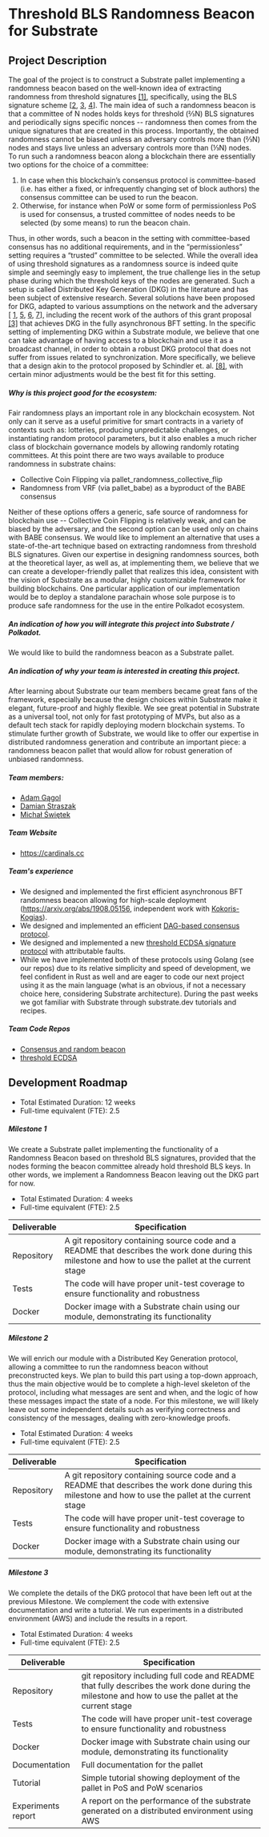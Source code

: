 # Threshold BLS Randomness Beacon for Substrate

## Project Description

The goal of the project is to construct a Substrate pallet implementing a randomness beacon based on the well-known idea of extracting randomness from threshold signatures [[1]](ftp://ftp.cse.ohio-state.edu/pub/anish/dcpo/allpdf/51.pdf), specifically, using the BLS signature scheme [[2](https://www.iacr.org/archive/pkc2003/25670031/25670031.pdf), [3](https://arxiv.org/pdf/1908.05156.pdf), [4](https://arxiv.org/pdf/1805.04548.pdf)]. The main idea of such a randomness beacon is that a committee of N nodes holds keys for threshold (⅔N) BLS signatures and periodically signs specific nonces -- randomness then comes from the unique signatures that are created in this process. Importantly, the obtained randomness cannot be biased unless an adversary controls more than (⅔N) nodes and stays live unless an adversary controls more than (⅓N) nodes. 
To run such a randomness beacon along a blockchain there are essentially two options for the choice of a committee:
1. In case when this blockchain’s consensus protocol is committee-based (i.e. has either a fixed, or infrequently changing set of block authors) the consensus committee can be used to run the beacon.
2. Otherwise, for instance when PoW or some form of permissionless PoS is used for consensus, a trusted committee of nodes needs to be selected (by some means) to run the beacon chain.

Thus, in other words, such a beacon in the setting with committee-based consensus has no additional requirements, and in the “permissionless” setting requires a “trusted” committee to be selected.
While the overall idea of using threshold signatures as a randomness source is indeed quite simple and seemingly easy to implement, the true challenge lies in the setup phase during which the threshold keys of the nodes are generated. Such a setup is called Distributed Key Generation (DKG) in the literature and has been subject of extensive research. Several solutions have been proposed for DKG, adapted to various assumptions on the network and the adversary [ [1](ftp://ftp.cse.ohio-state.edu/pub/anish/dcpo/allpdf/51.pdf), [5](https://link.springer.com/chapter/10.1007/3-540-46416-6_47), [6](https://link.springer.com/chapter/10.1007/3-540-36563-X_26), [7](https://cypherpunks.ca/~iang/pubs/DKG.pdf)], including the recent work of the authors of this grant proposal [[3]](https://arxiv.org/pdf/1908.05156.pdf) that achieves DKG in the fully asynchronous BFT setting. 
In the specific setting of implementing DKG within a Substrate module, we believe that one can take advantage of having access to a blockchain and use it as a broadcast channel, in order to obtain a robust DKG protocol that does not suffer from issues related to synchronization. More specifically, we believe that a design akin to the protocol proposed by  Schindler et. al. [[8]](https://eprint.iacr.org/2019/985), with certain minor adjustments would be the best fit for this setting.

##### Why is this project good for the ecosystem:

Fair randomness plays an important role in any blockchain ecosystem. Not only can it serve as a useful primitive for smart contracts in a variety of contexts such as: lotteries, producing unpredictable challenges, or instantiating random protocol parameters, but it also enables a much richer class of blockchain governance models by allowing randomly rotating committees. At this point there are two ways available to produce randomness in substrate chains:
- Collective Coin Flipping via pallet_randomness_collective_flip
- Randomness from VRF (via pallet_babe) as a byproduct of the BABE consensus 

Neither of these options offers a generic, safe source of randomness for blockchain use -- Collective Coin Flipping is relatively weak, and can be biased by the adversary, and the second option can be used only on chains with BABE consensus. We would like to implement an alternative that uses a state-of-the-art technique based on extracting randomness from threshold BLS signatures. Given our expertise in designing randomness sources, both at the theoretical layer, as well as, at implementing them, we believe that we can create a developer-friendly pallet that realizes this idea, consistent with the vision of Substrate as a modular, highly customizable framework for building blockchains. 
One particular application of our implementation would be to deploy a standalone parachain whose sole purpose is to produce safe randomness for the use in the entire Polkadot ecosystem. 


##### An indication of how you will integrate this project into Substrate / Polkadot.

We would like to build the randomness beacon as a Substrate pallet.


##### An indication of why your team is interested in creating this project.

After learning about Substrate our team members became great fans of the framework, especially because the design choices within Substrate make it elegant, future-proof and highly flexible. We see great potential in Substrate as a universal tool, not only for fast prototyping of MVPs, but also as a default tech stack for rapidly deploying modern blockchain systems. 
To stimulate further growth of Substrate, we would like to offer our expertise in distributed randomness generation and contribute an important piece: a randomness beacon pallet that would allow for robust generation of unbiased randomness.


##### Team members:
* [Adam Gągol](https://www.linkedin.com/in/adam-g%C4%85gol-b07904154/)
* [Damian Straszak](https://www.linkedin.com/in/damian-straszak-98a2601a5/)
* [Michał Świętek](https://www.linkedin.com/in/micha%C5%82-%C5%9Bwi%C4%99tek-40720b168/)

##### Team Website	
* https://cardinals.cc


##### Team's experience
* We designed and implemented the first efficient asynchronous BFT randomness beacon allowing for high-scale deployment (https://arxiv.org/abs/1908.05156, independent work with [Kokoris-Kogias](https://arxiv.org/abs/1908.05156)). 
* We designed and implemented an efficient [DAG-based consensus protocol](https://arxiv.org/abs/1908.05156).
* We designed and implemented a new [threshold ECDSA signature protocol](https://eprint.iacr.org/2020/498) with attributable faults.
* While we have implemented both of these protocols using Golang (see our repos) due to its relative simplicity and speed of development, we feel confident in Rust as well and are eager to code our next project using it as the main language (what is an obvious, if not a necessary choice here, considering Substrate architecture). During the past weeks we got familiar with Substrate through substrate.dev tutorials and recipes. 


##### Team Code Repos
* [Consensus and random beacon](https://gitlab.com/alephledger/consensus-go)
* [threshold ECDSA](https://gitlab.com/cardinals1/threshold-ecdsa)


## Development Roadmap

* Total Estimated Duration: 12 weeks
* Full-time equivalent (FTE): 2.5

##### Milestone 1
We create a Substrate pallet implementing the functionality of a Randomness Beacon based on threshold BLS signatures, provided that the nodes forming the beacon committee already hold threshold BLS keys. In other words, we implement a Randomness Beacon leaving out the DKG part for now.
* Total Estimated Duration: 4 weeks
* Full-time equivalent (FTE): 2.5

| Deliverable  | Specification                                                                                                                                          | 
|--------------|--------------------------------------------------------------------------------------------------------------------------------------------------------|
| Repository   | A git repository containing source code and a README that describes the work done during this milestone and how to use the pallet at the current stage |
| Tests        | The code will have proper unit-test coverage to ensure functionality and robustness                                                                    | 
| Docker       | Docker image with a Substrate chain using our module, demonstrating its functionality                                                                  | 

##### Milestone 2
We will enrich our module with a Distributed Key Generation protocol, allowing a committee to run the randomness beacon without preconstructed keys. We plan to build this part using a top-down approach, thus the main objective would be to complete a high-level skeleton of the protocol, including what messages are sent and when, and the logic of how these messages impact the state of a node. For this milestone, we will likely leave out some independent details such as verifying correctness and consistency of the messages, dealing with zero-knowledge proofs.

* Total Estimated Duration: 4 weeks
* Full-time equivalent (FTE): 2.5

| Deliverable  | Specification                                                                                                                                          | 
|--------------|--------------------------------------------------------------------------------------------------------------------------------------------------------|
| Repository   | A git repository containing source code and a README that describes the work done during this milestone and how to use the pallet at the current stage |
| Tests        | The code will have proper unit-test coverage to ensure functionality and robustness                                                                    | 
| Docker       | Docker image with a Substrate chain using our module, demonstrating its functionality                                                                  | 


##### Milestone 3
We complete the details of the DKG protocol that have been left out at the previous Milestone. We complement the code with extensive documentation and write a tutorial. We run experiments in a distributed environment (AWS) and include the results in a report.

* Total Estimated Duration: 4 weeks
* Full-time equivalent (FTE): 2.5

| Deliverable        | Specification                                                                                                                                        |
|--------------------|------------------------------------------------------------------------------------------------------------------------------------------------------|
| Repository         | git repository including full code and README that fully describes the work done during the milestone and how to use the pallet at the current stage |
| Tests              | The code will have proper unit-test coverage to ensure functionality and robustness                                                                  |
| Docker             | Docker image with Substrate chain using our module, demonstrating its functionality                                                                  |
| Documentation      | Full documentation for the pallet                                                                                                                    |
| Tutorial           | Simple tutorial showing deployment of the pallet in PoS and PoW scenarios                                                                            |
| Experiments report | A report on the performance of the substrate generated on a distributed environment using AWS                                                        |
